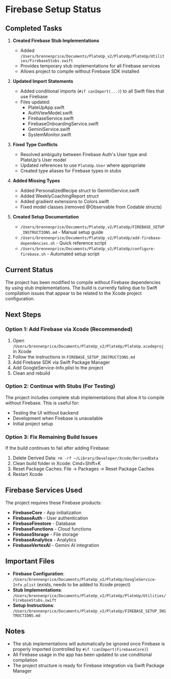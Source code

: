 # Firebase Setup Status

## Completed Tasks

1. **Created Firebase Stub Implementations**
   - Added `/Users/brennenprice/Documents/PlateUp_v2/PlateUp/PlateUp/Utilities/FirebaseStubs.swift`
   - Provides temporary stub implementations for all Firebase services
   - Allows project to compile without Firebase SDK installed

2. **Updated Import Statements**
   - Added conditional imports (`#if canImport(...)`) to all Swift files that use Firebase
   - Files updated:
     - PlateUpApp.swift
     - AuthViewModel.swift
     - FirebaseService.swift
     - FirebaseOnboardingService.swift
     - GeminiService.swift
     - SystemMonitor.swift

3. **Fixed Type Conflicts**
   - Resolved ambiguity between Firebase Auth's User type and PlateUp's User model
   - Updated references to use `PlateUp.User` where appropriate
   - Created type aliases for Firebase types in stubs

4. **Added Missing Types**
   - Added PersonalizedRecipe struct to GeminiService.swift
   - Added WeeklyCoachingReport struct
   - Added gradient extensions to Colors.swift
   - Fixed model classes (removed @Observable from Codable structs)

5. **Created Setup Documentation**
   - `/Users/brennenprice/Documents/PlateUp_v2/PlateUp/FIREBASE_SETUP_INSTRUCTIONS.md` - Manual setup guide
   - `/Users/brennenprice/Documents/PlateUp_v2/PlateUp/add-firebase-dependencies.sh` - Quick reference script
   - `/Users/brennenprice/Documents/PlateUp_v2/PlateUp/configure-firebase.sh` - Automated setup script

## Current Status

The project has been modified to compile without Firebase dependencies by using stub implementations. The build is currently failing due to Swift compilation issues that appear to be related to the Xcode project configuration.

## Next Steps

### Option 1: Add Firebase via Xcode (Recommended)
1. Open `/Users/brennenprice/Documents/PlateUp_v2/PlateUp/PlateUp.xcodeproj` in Xcode
2. Follow the instructions in `FIREBASE_SETUP_INSTRUCTIONS.md`
3. Add Firebase SDK via Swift Package Manager
4. Add GoogleService-Info.plist to the project
5. Clean and rebuild

### Option 2: Continue with Stubs (For Testing)
The project includes complete stub implementations that allow it to compile without Firebase. This is useful for:
- Testing the UI without backend
- Development when Firebase is unavailable
- Initial project setup

### Option 3: Fix Remaining Build Issues
If the build continues to fail after adding Firebase:
1. Delete Derived Data: `rm -rf ~/Library/Developer/Xcode/DerivedData`
2. Clean build folder in Xcode: Cmd+Shift+K
3. Reset Package Caches: File → Packages → Reset Package Caches
4. Restart Xcode

## Firebase Services Used

The project requires these Firebase products:
- **FirebaseCore** - App initialization
- **FirebaseAuth** - User authentication
- **FirebaseFirestore** - Database
- **FirebaseFunctions** - Cloud functions
- **FirebaseStorage** - File storage
- **FirebaseAnalytics** - Analytics
- **FirebaseVertexAI** - Gemini AI integration

## Important Files

- **Firebase Configuration**: `/Users/brennenprice/Documents/PlateUp_v2/PlateUp/GoogleService-Info.plist` (exists, needs to be added to Xcode project)
- **Stub Implementations**: `/Users/brennenprice/Documents/PlateUp_v2/PlateUp/PlateUp/Utilities/FirebaseStubs.swift`
- **Setup Instructions**: `/Users/brennenprice/Documents/PlateUp_v2/PlateUp/FIREBASE_SETUP_INSTRUCTIONS.md`

## Notes

- The stub implementations will automatically be ignored once Firebase is properly imported (controlled by `#if !canImport(FirebaseCore)`)
- All Firebase usage in the app has been updated to use conditional compilation
- The project structure is ready for Firebase integration via Swift Package Manager